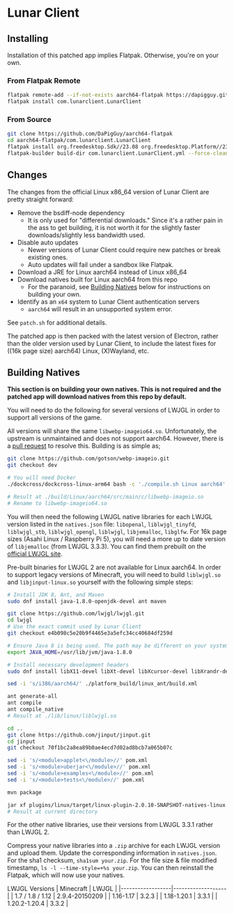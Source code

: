 # Lunar Client

## Installing
Installation of this patched app implies Flatpak. Otherwise, you're on your own.

### From Flatpak Remote
```sh
flatpak remote-add --if-not-exists aarch64-flatpak https://dapigguy.github.io/aarch64-flatpak/index.flatpakrepo
flatpak install com.lunarclient.LunarClient
```

### From Source
```sh
git clone https://github.com/DaPigGuy/aarch64-flatpak
cd aarch64-flatpak/com.lunarclient.LunarClient
flatpak install org.freedesktop.Sdk//23.08 org.freedesktop.Platform//23.08 org.electronjs.Electron2.BaseApp//23.08 org.freedesktop.Sdk.Extension.node18//23.08
flatpak-builder build-dir com.lunarclient.LunarClient.yml --force-clean --user --install
```

## Changes
The changes from the official Linux x86_64 version of Lunar Client are pretty straight forward:
- Remove the bsdiff-node dependency
  - It is only used for "differential downloads." Since it's a rather pain in the ass to get building, it is not worth it for the slightly faster downloads/slightly less bandwidth used.
- Disable auto updates
  - Newer versions of Lunar Client could require new patches or break existing ones.
  - Auto updates will fail under a sandbox like Flatpak.
- Download a JRE for Linux aarch64 instead of Linux x86_64
- Download natives built for Linux aarch64 from this repo
  - For the paranoid, see [Building Natives](#building-natives) below for instructions on building your own.
- Identify as an `x64` system to Lunar Client authentication servers
  - `aarch64` will result in an unsupported system error.

See `patch.sh` for additional details.


The patched app is then packed with the latest version of Electron, rather than the older version used by Lunar Client, to include the latest fixes for ((16k page size) aarch64) Linux, (X)Wayland, etc.

## Building Natives
**This section is on building your own natives. This is not required and the patched app will download natives from this repo by default.**

You will need to do the following for several versions of LWJGL in order to support all versions of the game.

All versions will share the same `libwebp-imageio64.so`. Unfortunately, the upstream is unmaintained and does not support aarch64. However, there is a [pull request](https://github.com/sejda-pdf/webp-imageio/pull/6) to resolve this. Building is as simple as;
```sh
git clone https://github.com/gotson/webp-imageio.git
git checkout dev

# You will need Docker
./dockcross/dockcross-linux-arm64 bash -c './compile.sh Linux aarch64'

# Result at ./build/Linux/aarch64/src/main/c/libwebp-imageio.so
# Rename to libwebp-imageio64.so
```


You will then need the following LWJGL native libraries for each LWJGL version listed in the `natives.json` file: `libopenal`, `liblwjgl_tinyfd`, `liblwjgl_stb`, `liblwjgl_opengl`, `liblwjgl`, `libjemalloc`, `libglfw`. For 16k page sizes (Asahi Linux / Raspberry Pi 5), you will need a more up to date version of `libjemalloc` (from LWJGL 3.3.3). You can find them prebuilt on the [official LWJGL site](https://www.lwjgl.org/browse/release).


Pre-built binaries for LWJGL 2 are not available for Linux aarch64. In order to support legacy versions of Minecraft, you will need to build `liblwjgl.so` and `libjinput-linux.so` yourself with the following simple steps:
```sh
# Install JDK 8, Ant, and Maven
sudo dnf install java-1.8.0-openjdk-devel ant maven

git clone https://github.com/lwjgl/lwjgl.git
cd lwjgl
# Use the exact commit used by Lunar Client
git checkout e4b098c5e20b9f4465e3a5efc34cc40684df259d

# Ensure Java 8 is being used. The path may be different on your system.
export JAVA_HOME=/usr/lib/jvm/java-1.8.0

# Install necessary development headers
sudo dnf install libX11-devel libXt-devel libXcursor-devel libXrandr-devel libXxf86vm-devel

sed -i 's/i386/aarch64/' ./platform_build/linux_ant/build.xml

ant generate-all
ant compile
ant compile_native
# Result at ./lib/linux/liblwjgl.so

cd ..
git clone https://github.com/jinput/jinput.git
cd jinput
git checkout 70f1bc2a8ea89b0ae4ecd7d02ad8bcb7a065b07c

sed -i 's/<module>applet<\/module>//' pom.xml
sed -i 's/<module>uberjar<\/module>//' pom.xml
sed -i 's/<module>examples<\/module>//' pom.xml
sed -i 's/<module>tests<\/module>//' pom.xml

mvn package

jar xf plugins/linux/target/linux-plugin-2.0.10-SNAPSHOT-natives-linux.jar libjinput-linux.so
# Result at current directory
```
For the other native libraries, use their versions from LWJGL 3.3.1 rather than LWJGL 2.


Compress your native libraries into a `.zip` archive for each LWJGL version and upload them. Update the corresponding information in `natives.json`. For the sha1 checksum, `sha1sum your.zip`. For the file size & file modified timestamp, `ls -l --time-style=+%s your.zip`. You can then reinstall the Flatpak, which will now use your natives.


LWJGL Versions
| Minecraft        | LWJGL             |
|------------------|-------------------|
| 1.7 / 1.8 / 1.12 | 2.9.4-20150209    |
| 1.16-1.17        | 3.2.3             |
| 1.18-1.20.1      | 3.3.1             |
| 1.20.2-1.20.4    | 3.3.2             |